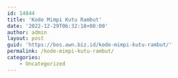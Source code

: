 ```yaml
---
id: 14844
title: 'Kode Mimpi Kutu Rambut'
date: '2022-12-29T06:32:18+00:00'
author: admin
layout: post
guid: 'https://bos.awn.biz.id/kode-mimpi-kutu-rambut/'
permalink: /kode-mimpi-kutu-rambut/
categories:
    - Uncategorized
---
```


